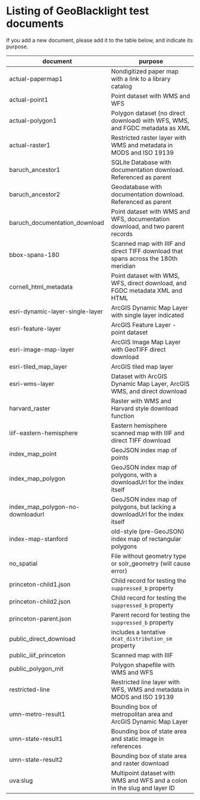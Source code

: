 # Listing of GeoBlacklight test documents

If you add a new document, please add it to the table below, and indicate its purpose.

| document | purpose |
| -------- | ------- |
| actual-papermap1 |Nondigitized paper map with a link to a library catalog|
| actual-point1 |Point dataset with WMS and WFS|
| actual-polygon1 |Polygon dataset (no direct download) with WFS, WMS, and FGDC metadata as XML|
| actual-raster1 |Restricted raster layer with WMS and metadata in MODS and ISO 19139|
| baruch_ancestor1 |SQLite Database with documentation download. Referenced as parent|
| baruch_ancestor2 |Geodatabase with documentation download. Referenced as parent|
| baruch_documentation_download |Point dataset with WMS and WFS, documentation download, and two parent records|
| bbox-spans-180 |Scanned map with IIIF and direct TIFF download that spans across the 180th meridian|
| cornell_html_metadata |Point dataset with WMS, WFS, direct download, and FGDC metadata XML and HTML|
| esri-dynamic-layer-single-layer |ArcGIS Dynamic Map Layer with single layer indicated|
| esri-feature-layer |ArcGIS Feature Layer - point dataset|
| esri-image-map-layer |ArcGIS Image Map Layer with GeoTIFF direct download|
| esri-tiled_map_layer |ArcGIS tiled map layer|
| esri-wms-layer |Dataset with ArcGIS Dynamic Map Layer, ArcGIS WMS, and direct download|
| harvard_raster |Raster with WMS and Harvard style download function|
| iiif-eastern-hemisphere |Eastern hemisphere scanned map with IIIF and direct TIFF download|
| index_map_point | GeoJSON index map of points |
| index_map_polygon | GeoJSON index map of polygons, with a downloadUrl for the index itself |
| index_map_polygon-no-downloadurl | GeoJSON index map of polygons, but lacking a downloadUrl for the index itself |
| index-map-stanford | old-style (pre-GeoJSON) index map of rectangular polygons |
| no_spatial |File without geometry type or solr_geometry (will cause error)|
| princeton-child1.json | Child record for testing the `suppressed_b` property |
| princeton-child2.json | Child record for testing the `suppressed_b` property |
| princeton-parent.json | Parent record for testing the `suppressed_b` property |
| public_direct_download | includes a tentative `dcat_distribution_sm` property |
| public_iiif_princeton |Scanned map with IIIF|
| public_polygon_mit |Polygon shapefile with WMS and WFS|
| restricted-line |Restricted line layer with WFS, WMS and metadata in MODS and ISO 19139|
| umn-metro-result1 |Bounding box of metropolitan area and ArcGIS Dynamic Map Layer|
| umn-state-result1 |Bounding box of state area and static image in references|
| umn-state-result2 |Bounding box of state area and raster download|
| uva:slug | Multipoint dataset with WMS and WFS and a colon in the slug and layer ID |
